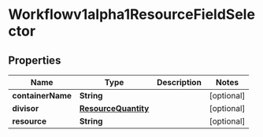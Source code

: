 

# Workflowv1alpha1ResourceFieldSelector

## Properties

Name | Type | Description | Notes
------------ | ------------- | ------------- | -------------
**containerName** | **String** |  |  [optional]
**divisor** | [**ResourceQuantity**](ResourceQuantity.md) |  |  [optional]
**resource** | **String** |  |  [optional]



